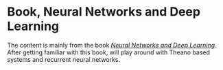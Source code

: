 # Book, Neural Networks and Deep Learning

The content is mainly from the book [*Neural Networks and Deep Learning*](neuralnetworksanddeeplearning.com). After getting familiar with this book, will play around with Theano based systems and recurrent neural networks. 
